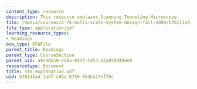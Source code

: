 ```yaml
---
content_type: resource
description: This resource explains Scanning Tunneling Microscope.
file: /media/courses/2-76-multi-scale-system-design-fall-2004/b76111a41adfc8be8759653ea77ef78c_stm_explanation.pdf
file_type: application/pdf
learning_resource_types:
- Readings
ocw_type: OCWFile
parent_title: Readings
parent_type: CourseSection
parent_uid: a9540b50-458a-84d7-fd53-d2a938949de8
resourcetype: Document
title: stm_explanation.pdf
uid: b76111a4-1adf-c8be-8759-653ea77ef78c
---
```

